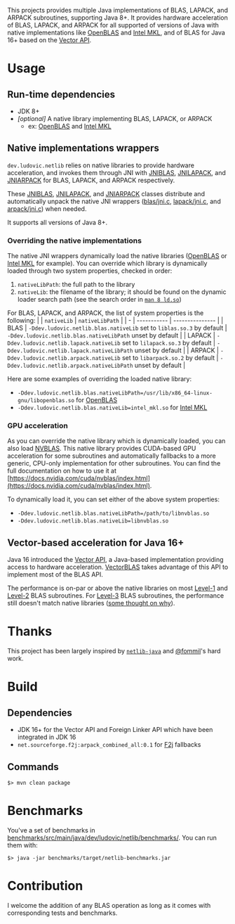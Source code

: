 This projects provides multiple Java implementations of BLAS, LAPACK, and ARPACK subroutines, supporting Java 8+. It provides hardware acceleration of BLAS, LAPACK, and ARPACK for all supported of versions of Java with native implementations like [OpenBLAS](https://github.com/xianyi/OpenBLAS) and [Intel MKL](https://software.intel.com/content/www/us/en/develop/tools/oneapi/components/onemkl.html), and of BLAS for Java 16+ based on the [Vector API](https://openjdk.java.net/jeps/338).

# Usage

## Run-time dependencies

- JDK 8+
- _[optional]_ A native library implementing BLAS, LAPACK, or ARPACK
  - ex: [OpenBLAS](https://github.com/xianyi/OpenBLAS) and [Intel MKL](https://software.intel.com/content/www/us/en/develop/tools/oneapi/components/onemkl.html)

## Native implementations wrappers

`dev.ludovic.netlib` relies on native libraries to provide hardware acceleration, and invokes them through JNI with [JNIBLAS](https://github.com/luhenry/netlib/blob/master/blas/src/main/java/dev/ludovic/netlib/blas/JNIBLAS.java), [JNILAPACK](https://github.com/luhenry/netlib/blob/master/lapack/src/main/java/dev/ludovic/netlib/lapack/JNILAPACK.java), and [JNIARPACK](https://github.com/luhenry/netlib/blob/master/arpack/src/main/java/dev/ludovic/netlib/arpack/JNIARPACK.java) for BLAS, LAPACK, and ARPACK respectively.

These [JNIBLAS](https://github.com/luhenry/netlib/blob/master/blas/src/main/java/dev/ludovic/netlib/blas/JNIBLAS.java), [JNILAPACK](https://github.com/luhenry/netlib/blob/master/lapack/src/main/java/dev/ludovic/netlib/lapack/JNILAPACK.java), and [JNIARPACK](https://github.com/luhenry/netlib/blob/master/arpack/src/main/java/dev/ludovic/netlib/arpack/JNIARPACK.java) classes distribute and automatically unpack the native JNI wrappers ([blas/jni.c](https://github.com/luhenry/netlib/blob/master/blas/src/main/native/jni.c), [lapack/jni.c](https://github.com/luhenry/netlib/blob/master/lapack/src/main/native/jni.c), and [arpack/jni.c](https://github.com/luhenry/netlib/blob/master/arpack/src/main/native/jni.c)) when needed.

It supports all versions of Java 8+.

### Overriding the native implementations

The native JNI wrappers dynamically load the native libraries ([OpenBLAS](https://github.com/xianyi/OpenBLAS) or [Intel MKL](https://software.intel.com/content/www/us/en/develop/tools/oneapi/components/onemkl.html) for example). You can override which library is dynamically loaded through two system properties, checked in order:
1. `nativeLibPath`: the full path to the library
2. `nativeLib`: the filename of the library; it should be found on the dynamic loader search path (see the search order in [`man 8 ld.so`](https://linux.die.net/man/8/ld.so))

For BLAS, LAPACK, and ARPACK, the list of system properties is the following:
|   | `nativeLib` | `nativeLibPath` |
| - | ----------- | --------------- |
| BLAS | `-Ddev.ludovic.netlib.blas.nativeLib` set to `liblas.so.3` by default | `-Ddev.ludovic.netlib.blas.nativeLibPath` unset by default |
| LAPACK | `-Ddev.ludovic.netlib.lapack.nativeLib` set to `lilapack.so.3` by default | `-Ddev.ludovic.netlib.lapack.nativeLibPath` unset by default |
| ARPACK | `-Ddev.ludovic.netlib.arpack.nativeLib` set to `libarpack.so.2` by default | `-Ddev.ludovic.netlib.arpack.nativeLibPath` unset by default |

Here are some examples of overriding the loaded native library:
- `-Ddev.ludovic.netlib.blas.nativeLibPath=/usr/lib/x86_64-linux-gnu/libopenblas.so` for [OpenBLAS](https://github.com/xianyi/OpenBLAS)
- `-Ddev.ludovic.netlib.blas.nativeLib=intel_mkl.so` for [Intel MKL](https://software.intel.com/content/www/us/en/develop/tools/oneapi/components/onemkl.html)

### GPU acceleration

As you can override the native library which is dynamically loaded, you can also load [NVBLAS](https://docs.nvidia.com/cuda/nvblas/index.html). This native library provides CUDA-based GPU acceleration for some subroutines and automatically fallbacks to a more generic, CPU-only implementation for other subroutines. You can find the full documentation on how to use it at [https://docs.nvidia.com/cuda/nvblas/index.html](https://docs.nvidia.com/cuda/nvblas/index.html).

To dynamically load it, you can set either of the above system properties:
- `-Ddev.ludovic.netlib.blas.nativeLibPath=/path/to/libnvblas.so`
- `-Ddev.ludovic.netlib.blas.nativeLib=libnvblas.so`

## Vector-based acceleration for Java 16+

Java 16 introduced the [Vector API](https://openjdk.java.net/jeps/338), a Java-based implementation providing access to hardware acceleration. [VectorBLAS](https://github.com/luhenry/netlib/blob/master/blas/src/main/java/dev/ludovic/netlib/blas/VectorBLAS.java) takes advantage of this API to implement most of the BLAS API.

The performance is on-par or above the native libraries on most [Level-1](http://www.netlib.org/blas/#_level_1) and [Level-2](http://www.netlib.org/blas/#_level_2) BLAS subroutines. For [Level-3](http://www.netlib.org/blas/#_level_3) BLAS subroutines, the performance still doesn't match native libraries ([some thought on why](https://mail.openjdk.java.net/pipermail/panama-dev/2021-January/011930.html)).

# Thanks

This project has been largely inspired by [`netlib-java`](https://github.com/fommil/netlib-java) and [@fommil](https://github.com/fommil)'s hard work.

# Build

## Dependencies

- JDK 16+ for the Vector API and Foreign Linker API which have been integrated in JDK 16
- `net.sourceforge.f2j:arpack_combined_all:0.1` for [F2j](https://icl.utk.edu/f2j/overview/index.html) fallbacks

## Commands

```
$> mvn clean package
```

# Benchmarks

You've a set of benchmarks in [benchmarks/src/main/java/dev/ludovic/netlib/benchmarks/](https://github.com/luhenry/netlib/tree/master/benchmarks/src/main/java/dev/ludovic/netlib/benchmarks/). You can run them with:

```
$> java -jar benchmarks/target/netlib-benchmarks.jar
```

# Contribution

I welcome the addition of any BLAS operation as long as it comes with corresponding tests and benchmarks.
